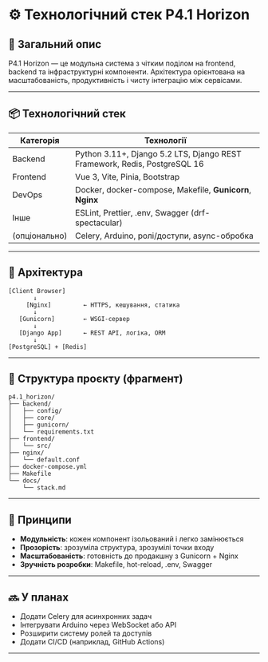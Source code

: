 # ⚙️ Технологічний стек P4.1 Horizon

## 🔧 Загальний опис

P4.1 Horizon — це модульна система з чітким поділом на frontend, backend та інфраструктурні компоненти. Архітектура орієнтована на масштабованість, продуктивність і чисту інтеграцію між сервісами.

---

## 📦 Технологічний стек

| Категорія     | Технології                                                                |
|---------------|---------------------------------------------------------------------------|
| Backend       | Python 3.11+, Django 5.2 LTS, Django REST Framework, Redis, PostgreSQL 16 |
| Frontend      | Vue 3, Vite, Pinia, Bootstrap                                         |
| DevOps        | Docker, docker-compose, Makefile, **Gunicorn**, **Nginx**                 |
| Інше          | ESLint, Prettier, .env, Swagger (drf-spectacular)                         |
| (опціонально) | Celery, Arduino, ролі/доступи, async-обробка                              |

---

## 🧭 Архітектура

```
[Client Browser]
       ↓
     [Nginx]         ← HTTPS, кешування, статика
       ↓
   [Gunicorn]        ← WSGI-сервер
       ↓
   [Django App]      ← REST API, логіка, ORM
       ↓
[PostgreSQL] + [Redis]
```

---

## 📁 Структура проєкту (фрагмент)


```text
p4.1_horizon/
├── backend/
│   ├── config/
│   ├── core/
│   ├── gunicorn/
│   └── requirements.txt
├── frontend/
│   └── src/
├── nginx/
│   └── default.conf
├── docker-compose.yml
├── Makefile
└── docs/
    └── stack.md
```

---

## 🧠 Принципи

- **Модульність**: кожен компонент ізольований і легко замінюється
- **Прозорість**: зрозуміла структура, зрозумілі точки входу
- **Масштабованість**: готовність до продакшну з Gunicorn + Nginx
- **Зручність розробки**: Makefile, hot-reload, .env, Swagger

---

## 🔜 У планах

- Додати Celery для асинхронних задач
- Інтегрувати Arduino через WebSocket або API
- Розширити систему ролей та доступів
- Додати CI/CD (наприклад, GitHub Actions)

---

